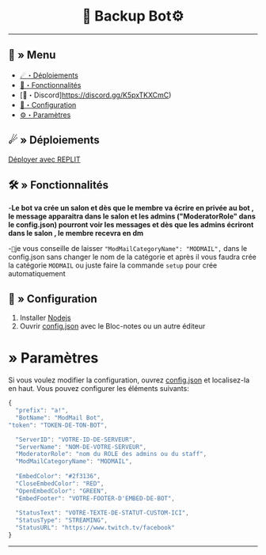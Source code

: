 <h1 align="center">
 📂 Backup Bot⚙
</h1>

---
## <a id="menu"></a>🔱 » Menu

- [☄・Déploiements](#deploys)
- [🔰・Fonctionnalités](#features)
- [🌌・Discord]https://discord.gg/K5pxTKXCmC)
- [🎉・Configuration](#setup)
- [⚙・Paramètres](#config)
## <a id="deploys"></a>☄ » Déploiements
[Déployer avec REPLIT](https://replit.com/github/CLARC237/Lgd-Modmail)

## <a id="features"></a>🛠 » Fonctionnalités

-**Le bot va crée un salon et dès que le membre va écrire en privée au bot , le message apparaitra dans le salon et les admins ("ModeratorRole" dans le config.json) pourront voir les messages et dès que les admins écriront dans le salon , le membre recevra en dm**

-``📢``je vous conseille de laisser ``"ModMailCategoryName": "MODMAIL",`` dans le config.json sans changer le nom de la catégorie et après il vous faudra crée la catégorie ``MODMAIL`` ou juste faire la commande ``setup`` pour crée automatiquement

## <a id="setup"></a> 📁 » Configuration

1. Installer [Nodejs](https://nodejs.org/)
2. Ouvrir [config.json](https://discord.gg/K5pxTKXCmC) avec le Bloc-notes ou un autre éditeur

# <a id="config"></a> » Paramètres

Si vous voulez modifier la configuration, ouvrez [config.json](https://discord.gg/zM6ZN9UfRs) et localisez-la en haut. Vous pouvez configurer les éléments suivants:

```js
{
  "prefix": "a!",
  "BotName": "ModMail Bot",
"token": "TOKEN-DE-TON-BOT",

  "ServerID": "VOTRE-ID-DE-SERVEUR",
  "ServerName": "NOM-DE-VOTRE-SERVEUR",
  "ModeratorRole": "nom du ROLE des admins ou du staff", 
  "ModMailCategoryName": "MODMAIL",
    
  "EmbedColor": "#2f3136",
  "CloseEmbedColor": "RED",
  "OpenEmbedColor": "GREEN",
  "EmbedFooter": "VOTRE-FOOTER-D'EMBED-DE-BOT",
    
  "StatusText": "VOTRE-TEXTE-DE-STATUT-CUSTOM-ICI",
  "StatusType": "STREAMING",
  "StatusURL": "https://www.twitch.tv/facebook"
}

```

---
